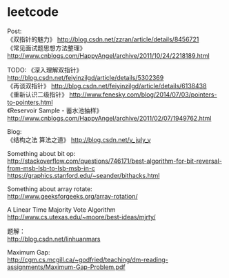leetcode
========
Post:  
《双指针的魅力》 http://blog.csdn.net/zzran/article/details/8456721  
《常见面试题思想方法整理》 http://www.cnblogs.com/HappyAngel/archive/2011/10/24/2218189.html  

TODO:
《深入理解双指针》 http://blog.csdn.net/feiyinzilgd/article/details/5302369  
《再谈双指针》 http://blog.csdn.net/feiyinzilgd/article/details/6138438  
《重新认识二级指针》 http://www.fenesky.com/blog/2014/07/03/pointers-to-pointers.html  
《Reservoir Sample - 蓄水池抽样》 http://www.cnblogs.com/HappyAngel/archive/2011/02/07/1949762.html  

Blog:  
《结构之法 算法之道》 http://blog.csdn.net/v_july_v  

Something about bit op:  
http://stackoverflow.com/questions/746171/best-algorithm-for-bit-reversal-from-msb-lsb-to-lsb-msb-in-c  
https://graphics.stanford.edu/~seander/bithacks.html  

Something about array rotate:  
http://www.geeksforgeeks.org/array-rotation/  

A Linear Time Majority Vote Algorithm  
http://www.cs.utexas.edu/~moore/best-ideas/mjrty/  


题解：  
http://blog.csdn.net/linhuanmars  


Maximum Gap:  
http://cgm.cs.mcgill.ca/~godfried/teaching/dm-reading-assignments/Maximum-Gap-Problem.pdf  

